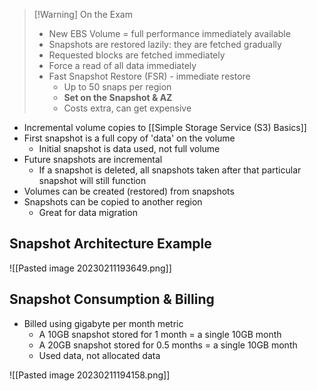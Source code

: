 
>[!Warning] On the Exam
> - New EBS Volume = full performance immediately available
> - Snapshots are restored lazily: they are fetched gradually
> - Requested blocks are fetched immediately
> - Force a read of all data immediately
> - Fast Snapshot Restore (FSR) - immediate restore
> 	- Up to 50 snaps per region
> 	- **Set on the Snapshot & AZ**
> 	- Costs extra, can get expensive

- Incremental volume copies to [[Simple Storage Service (S3) Basics]]
- First snapshot is a full copy of 'data' on the volume
	- Initial snapshot is data used, not full volume
- Future snapshots are incremental
	- If a snapshot is deleted, all snapshots taken after that particular snapshot will still function
- Volumes can be created (restored) from snapshots
- Snapshots can be copied to another region
	- Great for data migration

## Snapshot Architecture Example

![[Pasted image 20230211193649.png]]

## Snapshot Consumption & Billing

- Billed using gigabyte per month metric
	- A 10GB snapshot stored for 1 month = a single 10GB month
	- A 20GB snapshot stored for 0.5 months = a single 10GB month
	- Used data, not allocated data

![[Pasted image 20230211194158.png]]